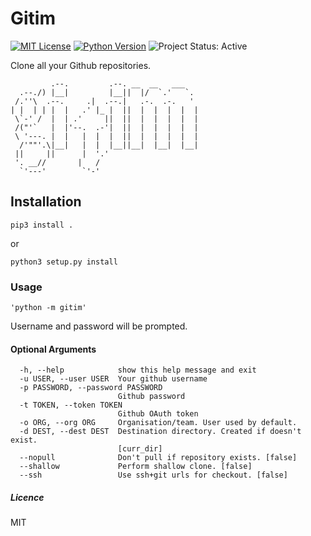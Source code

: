 # Gitim

[![MIT License][License Image]][License]
[![Python Version][Python Image]][Python]
![Project Status: Active][Project Status Image]

Clone all your Github repositories.


             .--.         .--. __  __   ___
      .--./) |__|         |__||  |/  `.'   `.
     /.''\  .--.     .|  .--.|   .-.  .-.   '
    | |  | | |  |   .' |_ |  ||  |  |  |  |  |
     \`-' /  |  | .'     ||  ||  |  |  |  |  |
     /("'`   |  |'--.  .-'|  ||  |  |  |  |  |
     \ '---. |  |   |  |  |  ||  |  |  |  |  |
      /'""'.\|__|   |  |  |__||__|  |__|  |__|
     ||     ||      |  '.'
     '. __//       |   /
      `'---'        `'-'
      
## Installation
```
pip3 install . 
```
or
```
python3 setup.py install
```


### Usage
`'python -m gitim'`

Username and password will be prompted.

#### Optional Arguments
```
  -h, --help            show this help message and exit
  -u USER, --user USER  Your github username
  -p PASSWORD, --password PASSWORD
                        Github password
  -t TOKEN, --token TOKEN
                        Github OAuth token
  -o ORG, --org ORG     Organisation/team. User used by default.
  -d DEST, --dest DEST  Destination directory. Created if doesn't exist.
                        [curr_dir]
  --nopull              Don't pull if repository exists. [false]
  --shallow             Perform shallow clone. [false]
  --ssh                 Use ssh+git urls for checkout. [false]
```

##### Licence
MIT

[License Image]: https://img.shields.io/badge/license-MIT-brightgreen.svg "MIT License"
[License]: https://github.com/muhasturk/gitim/blob/master/LICENSE "MIT License"

[Python Image]: https://img.shields.io/badge/python-3.5-blue.svg "Python Version: 3.5"
[Python]: https://docs.python.org/3.5/whatsnew/changelog.html#python-3-5-0-final "Python 3.5 Changelog" 

[Project Status Image]: https://img.shields.io/badge/project-active-green.svg "Project Status: Active"

